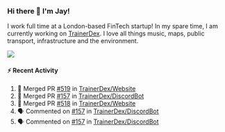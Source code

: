 ### Hi there 👋 I'm Jay!
I work full time at a London-based FinTech startup! In my spare time, I am currently working on [TrainerDex](https://www.github.com/TrainerDex). I love all things music, maps, public transport, infrastructure and the environment.

[<img src="https://github-readme-stats.vercel.app/api/wakatime?username=TurnrDev&layout=compact" />](https://wakatime.com/@TurnrDev)  

#### :zap: Recent Activity
<!--START_SECTION:activity-->
1. 🎉 Merged PR [#519](https://github.com/TrainerDex/Website/pull/519) in [TrainerDex/Website](https://github.com/TrainerDex/Website)
2. 🎉 Merged PR [#157](https://github.com/TrainerDex/DiscordBot/pull/157) in [TrainerDex/DiscordBot](https://github.com/TrainerDex/DiscordBot)
3. 🎉 Merged PR [#518](https://github.com/TrainerDex/Website/pull/518) in [TrainerDex/Website](https://github.com/TrainerDex/Website)
4. 🗣 Commented on [#157](https://github.com/TrainerDex/DiscordBot/issues/157) in [TrainerDex/DiscordBot](https://github.com/TrainerDex/DiscordBot)
5. 🗣 Commented on [#157](https://github.com/TrainerDex/DiscordBot/issues/157) in [TrainerDex/DiscordBot](https://github.com/TrainerDex/DiscordBot)
<!--END_SECTION:activity-->
